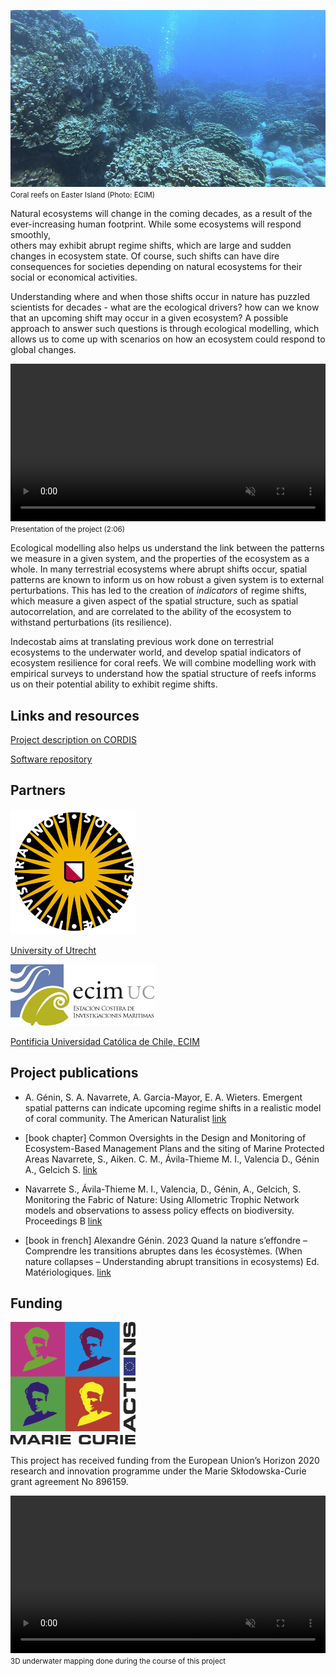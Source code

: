
![Coral site on Easter Island](/res/coral_rapa.jpg)
<small>Coral reefs on Easter Island (Photo: ECIM) </small>

Natural ecosystems will change in the coming decades, as a result of the 
ever-increasing human footprint. While some ecosystems will respond smoothly,  
others may exhibit abrupt regime shifts, which are large and sudden changes in 
ecosystem state. Of course, such shifts can have dire consequences for 
societies depending on natural ecosystems for their social or economical
activities. 

Understanding where and when those shifts occur in nature has puzzled scientists 
for decades - what are the ecological drivers? how can we know that an upcoming 
shift may occur in a given ecosystem? A possible approach to answer such 
questions is through ecological modelling, which allows us to come up with 
scenarios on how an ecosystem could respond to global changes. 

<video style="width: 100%;" src="https://alex.lecairn.org/files/corals-english-social-media.mp4" loop autoplay muted controls>
  Your browser does not support the display of videos.
</video>
<small>Presentation of the project (2:06)</small>

Ecological modelling also helps us understand the link between the patterns we 
measure in a given system, and the properties of the ecosystem as a whole. In 
many terrestrial ecosystems where abrupt shifts occur, spatial patterns are 
known to inform us on how robust a given system is to external perturbations. 
This has led to the creation of *indicators* of regime shifts, which measure a 
given aspect of the spatial structure, such as spatial autocorrelation, and 
are correlated to the ability of the ecosystem to withstand perturbations (its 
resilience). 

Indecostab aims at translating previous work done on terrestrial ecosystems to 
the underwater world, and develop spatial indicators of ecosystem resilience for 
coral reefs. We will combine modelling work with empirical surveys to understand 
how the spatial structure of reefs informs us on their potential ability to 
exhibit regime shifts. 

## Links and resources 

[Project description on CORDIS](https://cordis.europa.eu/project/id/896159)

[Software repository](https://github.com/indecostab/)

## Partners 

![UU Logo](/res/logo_uu.png)

[University of Utrecht](https://www.uu.nl/)

![ECIM Logo](/res/logo_ecim.png)

[Pontificia Universidad Católica de Chile, ECIM](https://ecim.bio.puc.cl/)

## Project publications 

- A. Génin, S. A. Navarrete, A. Garcia-Mayor, E. A. Wieters. Emergent spatial
patterns can indicate upcoming regime shifts in a realistic model of coral community. The
American Naturalist [link](https://www.journals.uchicago.edu/doi/10.1086/728117)

- [book chapter] Common Oversights in the Design and Monitoring of Ecosystem-Based Management Plans and the siting of Marine Protected Areas Navarrete, S., Aiken. C. M., Ávila-Thieme M. I., Valencia D., Génin A., Gelcich S. [link](https://www.researchgate.net/profile/Sergio-Navarrete/publication/370713278_Common_Oversights_in_the_Design_and_Monitoring_of_Ecosystem-Based_Management_Plans_and_the_Siting_of_Marine_Protected_Areas/links/6462262efbaf5b27a4cb3e26/Common-Oversights-in-the-Design-and-Monitoring-of-Ecosystem-Based-Management-Plans-and-the-Siting-of-Marine-Protected-Areas.pdf)

- Navarrete S., Ávila-Thieme M. I., Valencia, D., Génin, A., Gelcich, S. Monitoring the Fabric of Nature: Using Allometric Trophic Network models and observations to assess policy effects on biodiversity. Proceedings B [link](https://doi.org/10.1098/rstb.2022.0189)

- [book in french] Alexandre Génin. 2023 Quand la nature s’effondre – Comprendre les transitions abruptes dans les écosystèmes. (When nature collapses – Understanding abrupt transitions in ecosystems) Ed. Matériologiques. [link](https://materiologiques.com/fr/modelisations-simulations-systemes-complexes-2425-5661/372-quand-la-nature-seffondre-comprendre-les-transitions-abruptes-dans-les-ecosystemes-9782373614008.html)

## Funding 

![MC Logo](/res/mc_logo.png)

This project has received funding from the European Union’s Horizon 2020
research and innovation programme under the Marie Skłodowska-Curie grant
agreement No 896159.


<video style="width: 100%;" src="https://alex.lecairn.org/files/indecostab_video_small.mp4" loop autoplay muted>
  Your browser does not support the display of videos.
</video>
<small>3D underwater mapping done during the course of this project</small>

